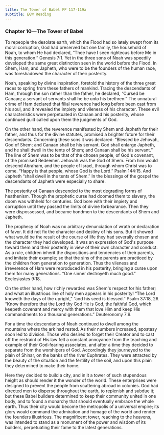 ```yaml
---
title: The Tower of Babel PP 117-119a
subtitle: EGW Reading
---
```


### Chapter 10—The Tower of Babel

To repeople the desolate earth, which the Flood had so lately swept from its moral corruption, God had preserved but one family, the household of Noah, to whom He had declared, “Thee have I seen righteous before Me in this generation.” Genesis 7:1. Yet in the three sons of Noah was speedily developed the same great distinction seen in the world before the Flood. In Shem, Ham, and Japheth, who were to be the founders of the human race, was foreshadowed the character of their posterity.

Noah, speaking by divine inspiration, foretold the history of the three great races to spring from these fathers of mankind. Tracing the descendants of Ham, through the son rather than the father, he declared, “Cursed be Canaan; a servant of servants shall he be unto his brethren.” The unnatural crime of Ham declared that filial reverence had long before been cast from his soul, and it revealed the impiety and vileness of his character. These evil characteristics were perpetuated in Canaan and his posterity, whose continued guilt called upon them the judgments of God.

On the other hand, the reverence manifested by Shem and Japheth for their father, and thus for the divine statutes, promised a brighter future for their descendants. Concerning these sons it was declared: “Blessed be Jehovah, God of Shem; and Canaan shall be his servant. God shall enlarge Japheth, and he shall dwell in the tents of Shem; and Canaan shall be his servant.” The line of Shem was to be that of the chosen people, of God's covenant, of the promised Redeemer. Jehovah was the God of Shem. From him would descend Abraham, and the people of Israel, through whom Christ was to come. “Happy is that people, whose God is the Lord.” Psalm 144:15. And Japheth “shall dwell in the tents of Shem.” In the blessings of the gospel the descendants of Japheth were especially to share.

The posterity of Canaan descended to the most degrading forms of heathenism. Though the prophetic curse had doomed them to slavery, the doom was withheld for centuries. God bore with their impiety and corruption until they passed the limits of divine forbearance. Then they were dispossessed, and became bondmen to the descendants of Shem and Japheth.

The prophecy of Noah was no arbitrary denunciation of wrath or declaration of favor. It did not fix the character and destiny of his sons. But it showed what would be the result of the course of life they had severally chosen and the character they had developed. It was an expression of God's purpose toward them and their posterity in view of their own character and conduct. As a rule, children inherit the dispositions and tendencies of their parents, and imitate their example; so that the sins of the parents are practiced by the children from generation to generation. Thus the vileness and irreverence of Ham were reproduced in his posterity, bringing a curse upon them for many generations. “One sinner destroyeth much good.” Ecclesiastes 9:18.

On the other hand, how richly rewarded was Shem's respect for his father; and what an illustrious line of holy men appears in his posterity! “The Lord knoweth the days of the upright,” “and his seed is blessed.” Psalm 37:18, 26. “Know therefore that the Lord thy God He is God, the faithful God, which keepeth covenant and mercy with them that love Him and keep His commandments to a thousand generations.” Deuteronomy 7:9.

For a time the descendants of Noah continued to dwell among the mountains where the ark had rested. As their numbers increased, apostasy soon led to division. Those who desired to forget their Creator and to cast off the restraint of His law felt a constant annoyance from the teaching and example of their God-fearing associates, and after a time they decided to separate from the worshipers of God. Accordingly they journeyed to the plain of Shinar, on the banks of the river Euphrates. They were attracted by the beauty of the situation and the fertility of the soil, and upon this plain they determined to make their home.

Here they decided to build a city, and in it a tower of such stupendous height as should render it the wonder of the world. These enterprises were designed to prevent the people from scattering abroad in colonies. God had directed men to disperse throughout the earth, to replenish and subdue it; but these Babel builders determined to keep their community united in one body, and to found a monarchy that should eventually embrace the whole earth. Thus their city would become the metropolis of a universal empire; its glory would command the admiration and homage of the world and render the founders illustrious. The magnificent tower, reaching to the heavens, was intended to stand as a monument of the power and wisdom of its builders, perpetuating their fame to the latest generations.